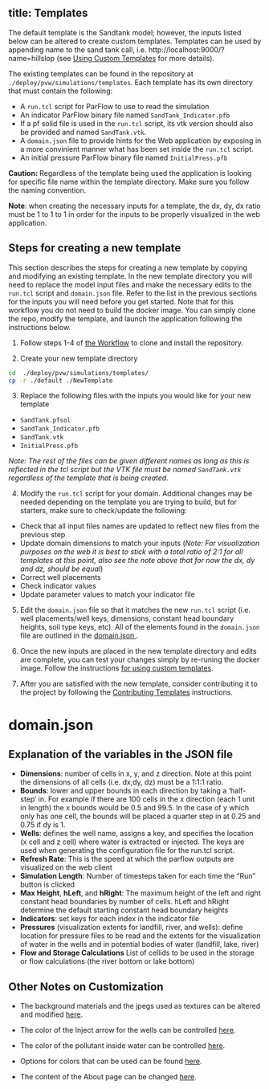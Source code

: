 title: Templates
---

The default template is the Sandtank model; however, the inputs listed below can be altered to create custom templates. Templates can be used by appending name to the sand tank call, i.e. http://localhost:9000/?name=hillslop (see [Using Custom Templates](run_application.html#Using-Custom-Templates) for more details).

The existing templates can be found in the repository at `./deploy/pvw/simulations/templates`. Each template has its own directory that must contain the following:
- A `run.tcl` script for ParFlow to use to read the simulation
- An indicator ParFlow binary file named `SandTank_Indicator.pfb`
- If a pf solid file is used in the `run.tcl` script, its vtk version should also be provided and named `SandTank.vtk`.
- A `domain.json` file to provide hints for the Web application by exposing in a more convinient manner what has been set inside the `run.tcl` script.
- An initial pressure ParFlow binary file named `InitialPress.pfb`

**Caution:** Regardless of the template being used the application is looking for specific file name within the template directory. Make sure you follow the naming convention.

**Note**: when creating the necessary inputs for a template, the dx, dy, dx ratio must be 1 to 1 to 1 in order for the inputs to be properly visualized in the web application.

## Steps for creating a new template
This section describes the steps for creating a new template by copying and modifying an existing template. In the new template directory you will need to replace the model input files and make the necessary edits to the `run.tcl` script and `domain.json` file. Refer to the list in the previous sections for the inputs you will need before you get started. Note that for this workflow you do not need to build the docker image. You can simply clone the repo, modify the template, and launch the application following the instructions below.

1. Follow steps 1-4 of [the Workflow](contributing.html#Workflow) to clone and install the repository.

2. Create your new template directory
  ```sh
  cd  ./deploy/pvw/simulations/templates/
  cp -r ./default ./NewTemplate
  ```

3. Replace the following files with the inputs you would like for your new template
  - `SandTank.pfsol`
  - `SandTank_Indicator.pfb`
  - `SandTank.vtk`
  - `InitialPress.pfb`

 *Note: The rest of the files can be given different names as long as this is reflected in the *tcl* script but the VTK file must be named `SandTank.vtk` regardless of the template that is being created.*

4. Modify the `run.tcl` script for your domain. Additional changes may be needed depending on the template you are trying to build, but for starters, make sure to check/update the following:
 - Check that all input files names are updated to reflect new files from the previous step
 - Update domain dimensions to match your inputs (*Note: For visualization purposes on the web it is best to stick with a total ratio of 2:1 for all templates at this point, also see the note above that for now the dx, dy and dz, should be equal*)
 - Correct well placements
 - Check indicator values
 - Update parameter values to match your indicator file

5. Edit the `domain.json` file so that it matches the new `run.tcl` script (i.e. well placements/well keys, dimensions, constant head boundary heights, soil type keys, etc). All of the elements found in the `domain.json` file are outlined in the [ domain.json ](#domain-json).

6. Once the new inputs are placed in the new template directory and edits are complete, you can test your changes simply by re-runing the docker image. Follow the instructions [for using custom templates](run_application.html#Using-Custom-Templates).

7. After you are satisfied with the new template, consider contributing it to the project by following the [Contributing Templates](contributing.html#Contributing-Templates) instructions.


# domain.json

## Explanation of the variables in the JSON file

- **Dimensions**: number of cells in x, y, and z direction. Note at this point the dimensions of all cells (i.e. dx,dy, dz) must be a 1:1:1 ratio.
- **Bounds**: lower and upper bounds in each direction by taking a ‘half-step’ in. For example if there are 100 cells in the x direction (each 1 unit in length) the x bounds would be 0.5 and 99.5. In the case of y which only has one cell, the bounds will be placed a quarter step in at 0.25 and 0.75 if dy is 1.
- **Wells**: defines the well name, assigns a key, and specifies the location (x cell and z cell) where water is extracted or injected. The keys are used when generating the configuration file for the run.tcl script.
- **Refresh Rate**: This is the speed at which the parflow outputs are visualized on the web client
- **Simulation Length**: Number of timesteps taken for each time the “Run” button is clicked
- **Max Height**, **hLeft**, and **hRight**: The maximum height of the left and right constant head boundaries by number of cells. hLeft and hRight determine the default starting constant head boundary heights
- **Indicators**: set keys for each index in the indicator file
- **Pressures** (visualization extents for landfill, river, and wells): define location for pressure files to be read and the extents for the visualization of water in the wells and in potential bodies of water (landfill, lake, river)
- **Flow and Storage Calculations** List of cellids to be used in the storage or flow calculations (the river bottom or lake bottom)

## Other Notes on Customization
 - The background materials and the jpegs used as textures can be altered and modified [here](https://github.com/hydroframe/SandTank/tree/master/client/src/assets).

- The color of the Inject arrow for the wells can be controlled [here](https://github.com/hydroframe/SandTank/blob/master/client/src/components/core/Visualization/template.html#L73).

- The color of the pollutant inside water can be controlled [here](https://github.com/hydroframe/SandTank/blob/master/client/src/components/core/Visualization/template.html#L49).

- Options for colors that can be used can be found [here](https://v15.vuetifyjs.com/en/framework/colors).

- The content of the About page can be changed [here](https://github.com/hydroframe/SandTank/blob/master/client/src/components/core/About/template.html).
